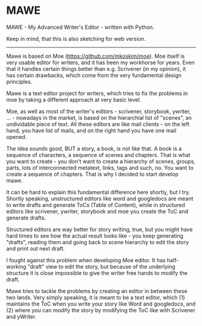 MAWE
====

MAWE - My Advanced Writer's Editor - written with Python.

Keep in mind, that this is also sketching for web version.

---

Mawe is based on Moe (https://github.com/mkoskim/moe). Moe itself is very usable editor for writers, and it has been my workhorse for years. Even that it handles certain things better than e.g. Scrivener (in my opinion), it has certain drawbacks, which come from the very fundamental design principles.

Mawe is a text editor project for writers, which tries to fix the problems in moe by taking a different approach at very basic level.

Moe, as well as most of the writer's editors - scrivener, storybook, ywriter, ... - nowadays in the market, is based on the hierarchial list of "scenes", an undividable piece of text. All these editors are like mail clients - on the left hand, you have list of mails, and on the right hand you have one mail opened.

The idea sounds good, BUT a story, a book, is not like that. A book is a sequence of characters, a sequence of scenes and chapters. That is what you want to create - you don't want to create a hierarchy of scenes, groups, parts, lots of interconnected metatext, links, tags and such, no. You want to create a sequence of chapters. That is why I decided to start develop mawe.

It can be hard to explain this fundamental difference here shortly, but I try. Shortly speaking, unstructured editors like word and googledocs are meant to write drafts and generate ToCs (Table of Content), while in structured editors like scrivener, ywriter, storybook and moe you create the ToC and generate drafts.

Structured editors are way better for story writing, true, but you might have hard times to see how the actual result looks like - you keep generating "drafts", reading them and going back to scene hierarchy to edit the story and print out next draft.

I fought against this problem when developing Moe editor. It has half-working "draft" view to edit the story, but because of the underlying structure it is close impossible to give the writer free hands to modify the draft.

Mawe tries to tackle the problems by creating an editor in between these two lands. Very simply speaking, it is meant to be a text editor, which (1) maintains the ToC when you write your story like Word and googledocs, and (2) where you can modify the story by modifying the ToC like with Scrivener and yWriter.
